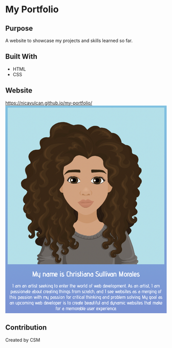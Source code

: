 # My Portfolio

## Purpose
A website to showcase my projects and skills learned so far.

## Built With
* HTML
* CSS

## Website
https://nicavulcan.github.io/my-portfolio/
![screenshot of website](./portfolio-sc.png)

## Contribution
Created by CSM